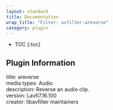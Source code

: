 ```yaml
---
layout: standard
title: Documentation
wrap_title: "Filter: avfilter.areverse"
category: plugin
---
```

* TOC
{:toc}

## Plugin Information

title: areverse  
media types:
Audio  
description: Reverse an audio clip.  
version: Lavfi7.16.100  
creator: libavfilter maintainers  
